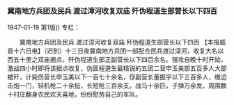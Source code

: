 ### 冀南地方兵团及民兵  渡过漳河收复双庙  歼伪程道生部营长以下四百

1947-01-19
第1版()
专栏：

　　冀南地方兵团及民兵
    渡过漳河收复双庙
    歼伪程道生部营长以下四百
    【本报威县十六日电】（迟到）十三日夜冀南地方兵团一部配合民兵渡过漳河，收复大名以西五十里之双庙据点，歼伪程道生部正副营长以下四百余名。强攻自晚十时开始，激战四小时即将该据点收复，伪匪程道生最精锐的五团二营申玉美部五百多人大部被歼，计毙伤营长申玉美以下一百七十余名，俘副营长董振宇以下三百多人，缴迫击炮一门，轻机枪二十余挺，长短枪三百余支。战马十余匹，子弹万余发。周围数十村庄翻身农民欢天喜地，纷纷慰劳自己的军队。
